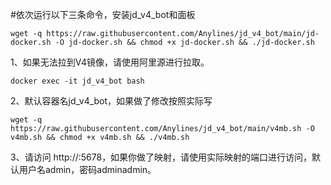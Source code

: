 #依次运行以下三条命令，安装jd_v4_bot和面板


    wget -q https://raw.githubusercontent.com/Anylines/jd_v4_bot/main/jd-docker.sh -O jd-docker.sh && chmod +x jd-docker.sh && ./jd-docker.sh

   1、如果无法拉到V4镜像，请使用阿里源进行拉取。


    docker exec -it jd_v4_bot bash 
   
   2、默认容器名jd_v4_bot，如果做了修改按照实际写


    wget -q https://raw.githubusercontent.com/Anylines/jd_v4_bot/main/v4mb.sh -O v4mb.sh && chmod +x v4mb.sh && ./v4mb.sh

   3、请访问 http://<ip>:5678，如果你做了映射，请使用实际映射的端口进行访问，默认用户名admin，密码adminadmin。
